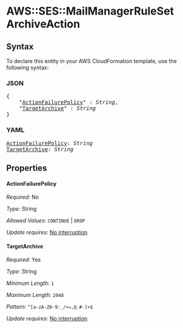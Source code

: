 # AWS::SES::MailManagerRuleSet ArchiveAction

## Syntax

To declare this entity in your AWS CloudFormation template, use the following syntax:

### JSON

<pre>
{
    "<a href="#actionfailurepolicy" title="ActionFailurePolicy">ActionFailurePolicy</a>" : <i>String</i>,
    "<a href="#targetarchive" title="TargetArchive">TargetArchive</a>" : <i>String</i>
}
</pre>

### YAML

<pre>
<a href="#actionfailurepolicy" title="ActionFailurePolicy">ActionFailurePolicy</a>: <i>String</i>
<a href="#targetarchive" title="TargetArchive">TargetArchive</a>: <i>String</i>
</pre>

## Properties

#### ActionFailurePolicy

_Required_: No

_Type_: String

_Allowed Values_: <code>CONTINUE</code> | <code>DROP</code>

_Update requires_: [No interruption](https://docs.aws.amazon.com/AWSCloudFormation/latest/UserGuide/using-cfn-updating-stacks-update-behaviors.html#update-no-interrupt)

#### TargetArchive

_Required_: Yes

_Type_: String

_Minimum Length_: <code>1</code>

_Maximum Length_: <code>2048</code>

_Pattern_: <code>^[a-zA-Z0-9:_/+=,@.#-]+$</code>

_Update requires_: [No interruption](https://docs.aws.amazon.com/AWSCloudFormation/latest/UserGuide/using-cfn-updating-stacks-update-behaviors.html#update-no-interrupt)
